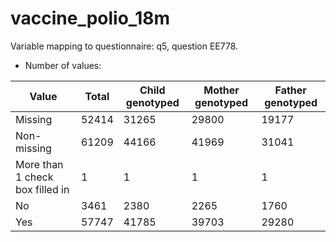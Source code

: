 # vaccine_polio_18m
Variable mapping to questionnaire: q5, question EE778.
- Number of values:

| Value | Total | Child genotyped | Mother genotyped | Father genotyped |
| ----- | ----- | --------------- | ---------------- | ---------------- |
| Missing | 52414 | 31265 | 29800 | 19177 |
| Non-missing | 61209 | 44166 | 41969 | 31041 |
| More than 1 check box filled in | 1 | 1 | 1 |1 |
| No | 3461 | 2380 | 2265 |1760 |
| Yes | 57747 | 41785 | 39703 |29280 |



